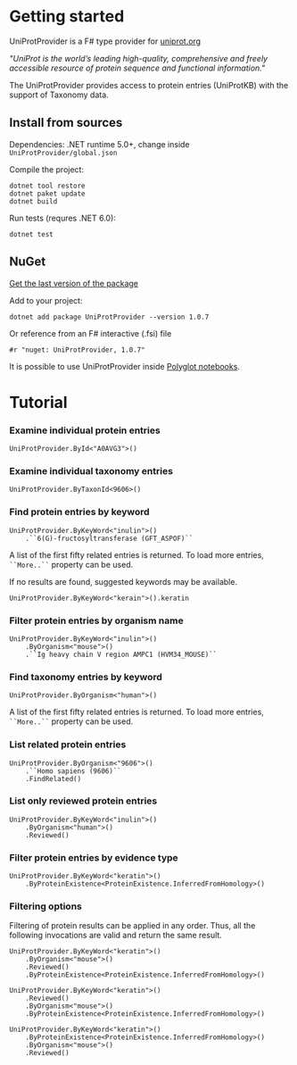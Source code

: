 # Getting started

UniProtProvider is a F# type provider for [uniprot.org](https://www.uniprot.org/)

*"UniProt is the world’s leading high-quality, comprehensive and freely accessible resource of protein sequence and functional information."*

The UniProtProvider provides access to protein entries (UniProtKB) with the support of Taxonomy data.

## Install from sources

Dependencies: .NET runtime 5.0+, change inside `UniProtProvider/global.json`

Compile the project:
```
dotnet tool restore
dotnet paket update
dotnet build
```

Run tests (requres .NET 6.0):
```
dotnet test
```

## NuGet

[Get the last version of the package](https://www.nuget.org/packages/UniProtProvider/)

Add to your project:
```
dotnet add package UniProtProvider --version 1.0.7
```

Or reference from an F# interactive (.fsi) file
```
#r "nuget: UniProtProvider, 1.0.7"
```

It is possible to use UniProtProvider inside [Polyglot notebooks](https://marketplace.visualstudio.com/items?itemName=ms-dotnettools.dotnet-interactive-vscode).

# Tutorial

### Examine individual protein entries

```
UniProtProvider.ById<"A0AVG3">()
```

### Examine individual taxonomy entries

```
UniProtProvider.ByTaxonId<9606>()
```

### Find protein entries by keyword

```
UniProtProvider.ByKeyWord<"inulin">()
    .``6(G)-fructosyltransferase (GFT_ASPOF)``
```

A list of the first fifty related entries is returned. To load more entries, ` ``More..`` ` property can be used.

If no results are found, suggested keywords may be available.

```
UniProtProvider.ByKeyWord<"kerain">().keratin
```

### Filter protein entries by organism name

```
UniProtProvider.ByKeyWord<"inulin">()
    .ByOrganism<"mouse">()
    .``Ig heavy chain V region AMPC1 (HVM34_MOUSE)``
```

### Find taxonomy entries by keyword

```
UniProtProvider.ByOrganism<"human">()
```

A list of the first fifty related entries is returned. To load more entries, ` ``More..`` ` property can be used.

### List related protein entries

```
UniProtProvider.ByOrganism<"9606">()
    .``Homo sapiens (9606)``
    .FindRelated()
```

### List only reviewed protein entries

```
UniProtProvider.ByKeyWord<"inulin">()
    .ByOrganism<"human">()
    .Reviewed()
```

### Filter protein entries by evidence type

```
UniProtProvider.ByKeyWord<"keratin">()
    .ByProteinExistence<ProteinExistence.InferredFromHomology>()
```

### Filtering options

Filtering of protein results can be applied in any order. Thus, all the following invocations are valid and return the same result.

```
UniProtProvider.ByKeyWord<"keratin">()
    .ByOrganism<"mouse">()
    .Reviewed()
    .ByProteinExistence<ProteinExistence.InferredFromHomology>()

UniProtProvider.ByKeyWord<"keratin">()
    .Reviewed()
    .ByOrganism<"mouse">()
    .ByProteinExistence<ProteinExistence.InferredFromHomology>()

UniProtProvider.ByKeyWord<"keratin">()
    .ByProteinExistence<ProteinExistence.InferredFromHomology>()
    .ByOrganism<"mouse">()
    .Reviewed()
```